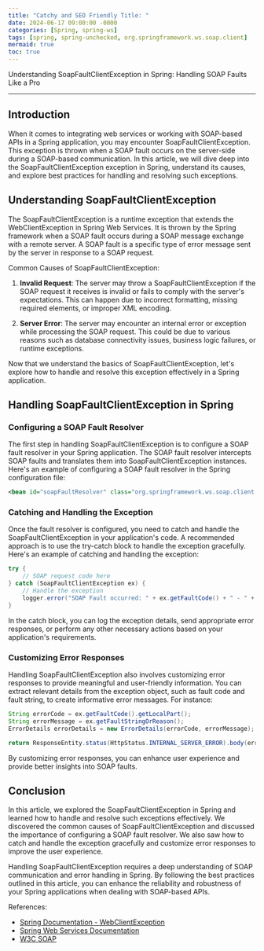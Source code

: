 ```yaml
---
title: "Catchy and SEO Friendly Title: "
date: 2024-06-17 09:00:00 -0000
categories: [Spring, spring-ws]
tags: [spring, spring-unchecked, org.springframework.ws.soap.client]
mermaid: true
toc: true
---
```



Understanding SoapFaultClientException in Spring: Handling SOAP Faults Like a Pro

---

## Introduction

When it comes to integrating web services or working with SOAP-based APIs in a Spring application, you may encounter SoapFaultClientException. This exception is thrown when a SOAP fault occurs on the server-side during a SOAP-based communication. In this article, we will dive deep into the SoapFaultClientException exception in Spring, understand its causes, and explore best practices for handling and resolving such exceptions.

## Understanding SoapFaultClientException

The SoapFaultClientException is a runtime exception that extends the WebClientException in Spring Web Services. It is thrown by the Spring framework when a SOAP fault occurs during a SOAP message exchange with a remote server. A SOAP fault is a specific type of error message sent by the server in response to a SOAP request.

Common Causes of SoapFaultClientException:

1. **Invalid Request**: The server may throw a SoapFaultClientException if the SOAP request it receives is invalid or fails to comply with the server's expectations. This can happen due to incorrect formatting, missing required elements, or improper XML encoding.

2. **Server Error**: The server may encounter an internal error or exception while processing the SOAP request. This could be due to various reasons such as database connectivity issues, business logic failures, or runtime exceptions.

Now that we understand the basics of SoapFaultClientException, let's explore how to handle and resolve this exception effectively in a Spring application.

## Handling SoapFaultClientException in Spring

### Configuring a SOAP Fault Resolver

The first step in handling SoapFaultClientException is to configure a SOAP fault resolver in your Spring application. The SOAP fault resolver intercepts SOAP faults and translates them into SoapFaultClientException instances. Here's an example of configuring a SOAP fault resolver in the Spring configuration file:

```xml
<bean id="soapFaultResolver" class="org.springframework.ws.soap.client.SoapFaultClientExceptionResolver"></bean>
```

### Catching and Handling the Exception

Once the fault resolver is configured, you need to catch and handle the SoapFaultClientException in your application's code. A recommended approach is to use the try-catch block to handle the exception gracefully. Here's an example of catching and handling the exception:

```java
try {
    // SOAP request code here
} catch (SoapFaultClientException ex) {
    // Handle the exception
    logger.error("SOAP Fault occurred: " + ex.getFaultCode() + " - " + ex.getFaultStringOrReason());
}
```

In the catch block, you can log the exception details, send appropriate error responses, or perform any other necessary actions based on your application's requirements.

### Customizing Error Responses

Handling SoapFaultClientException also involves customizing error responses to provide meaningful and user-friendly information. You can extract relevant details from the exception object, such as fault code and fault string, to create informative error messages. For instance:

```java
String errorCode = ex.getFaultCode().getLocalPart();
String errorMessage = ex.getFaultStringOrReason();
ErrorDetails errorDetails = new ErrorDetails(errorCode, errorMessage);

return ResponseEntity.status(HttpStatus.INTERNAL_SERVER_ERROR).body(errorDetails);
```

By customizing error responses, you can enhance user experience and provide better insights into SOAP faults.

## Conclusion

In this article, we explored the SoapFaultClientException in Spring and learned how to handle and resolve such exceptions effectively. We discovered the common causes of SoapFaultClientException and discussed the importance of configuring a SOAP fault resolver. We also saw how to catch and handle the exception gracefully and customize error responses to improve the user experience.

Handling SoapFaultClientException requires a deep understanding of SOAP communication and error handling in Spring. By following the best practices outlined in this article, you can enhance the reliability and robustness of your Spring applications when dealing with SOAP-based APIs.

References:
- [Spring Documentation - WebClientException](https://docs.spring.io/spring-framework/docs/current/javadoc-api/org/springframework/web/client/WebClientException.html)
- [Spring Web Services Documentation](https://docs.spring.io/spring-ws/docs/3.0.7.RELEASE/reference/#client)
- [W3C SOAP](https://www.w3.org/TR/soap12-part1/#soapfault)